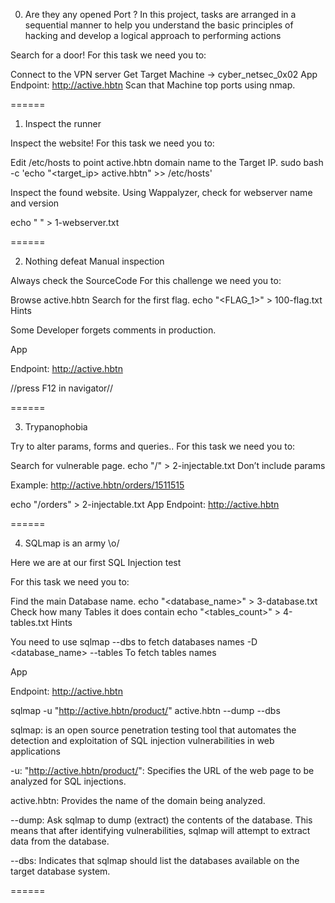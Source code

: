 0. Are they any opened Port ?
In this project, tasks are arranged in a sequential manner to help you understand the basic principles of hacking and develop a logical approach to performing actions



Search for a door!
For this task we need you to:

Connect to the VPN server
Get Target Machine -> cyber_netsec_0x02
App
Endpoint: http://active.hbtn
Scan that Machine top ports using nmap.

======

1. Inspect the runner

Inspect the website!
For this task we need you to:

Edit /etc/hosts to point active.hbtn domain name to the Target IP.
sudo bash -c 'echo "<target_ip>    active.hbtn" >> /etc/hosts'

Inspect the found website.
Using Wappalyzer, check for webserver name and version

echo "<webservername> <webserverversion>" > 1-webserver.txt

======

2. Nothing defeat Manual inspection

Always check the SourceCode
For this challenge we need you to:

Browse active.hbtn
Search for the first flag.
echo "<FLAG_1>" > 100-flag.txt
Hints

Some Developer forgets comments in production.

App

Endpoint: http://active.hbtn

//press F12 in navigator//

======

3. Trypanophobia

Try to alter params, forms and queries..
For this task we need you to:

Search for vulnerable page.
echo "/<pathname>" > 2-injectable.txt
Don’t include params

Example: http://active.hbtn/orders/1511515

echo "/orders" > 2-injectable.txt
App
Endpoint: http://active.hbtn

======

4. SQLmap is an army \o/

Here we are at our first SQL Injection test

For this task we need you to:

Find the main Database name.
echo "<database_name>" > 3-database.txt
Check how many Tables it does contain
echo "<tables_count>" > 4-tables.txt
Hints

You need to use sqlmap
--dbs to fetch databases names
-D <database_name> --tables To fetch tables names

App

Endpoint: http://active.hbtn

sqlmap -u "http://active.hbtn/product/" active.hbtn --dump --dbs 

sqlmap: 
is an open source penetration testing tool that automates the detection and exploitation of SQL injection vulnerabilities in web applications

-u:
"http://active.hbtn/product/": Specifies the URL of the web page to be analyzed for SQL injections.

active.hbtn: 
Provides the name of the domain being analyzed.

--dump: 
Ask sqlmap to dump (extract) the contents of the database. This means that after identifying vulnerabilities, sqlmap will attempt to extract data from the database.

--dbs: 
Indicates that sqlmap should list the databases available on the target database system.

======

